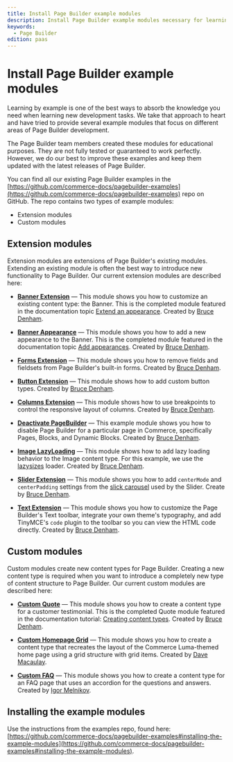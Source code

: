 ```yaml
---
title: Install Page Builder example modules
description: Install Page Builder example modules necessary for learning purposes.
keywords:
  - Page Builder
edition: paas
---
```


# Install Page Builder example modules

Learning by example is one of the best ways to absorb the knowledge you need when learning new development tasks. We take that approach to heart and have tried to provide several example modules that focus on different areas of Page Builder development.

The Page Builder team members created these modules for educational purposes. They are not fully tested or guaranteed to work perfectly. However, we do our best to improve these examples and keep them updated with the latest releases of Page Builder.

You can find all our existing Page Builder examples in the [https://github.com/commerce-docs/pagebuilder-examples](https://github.com/commerce-docs/pagebuilder-examples) repo on GitHub. The repo contains two types of example modules:

-  Extension modules
-  Custom modules

## Extension modules

Extension modules are extensions of Page Builder's existing modules. Extending an existing module is often the best way to introduce new functionality to Page Builder. Our current extension modules are described here:

-  **[Banner Extension](https://github.com/commerce-docs/pagebuilder-examples/tree/master/BannerExt/Extension)** — This module shows you how to customize an existing content type: the Banner. This is the completed module featured in the documentation topic [Extend an appearance](content-types/extend/extend-appearances.md). Created by [Bruce Denham](https://github.com/bdenham).

-  **[Banner Appearance](https://github.com/commerce-docs/pagebuilder-examples/tree/master/BannerApp/Appearance)** — This module shows you how to add a new appearance to the Banner. This is the completed module featured in the documentation topic [Add appearances](content-types/extend/add-appearances.md). Created by [Bruce Denham](https://github.com/bdenham).

-  **[Forms Extension](https://github.com/commerce-docs/pagebuilder-examples/tree/master/Forms/Extension)** — This module shows you how to remove fields and fieldsets from Page Builder's built-in forms. Created by [Bruce Denham](https://github.com/bdenham).

-  **[Button Extension](https://github.com/commerce-docs/pagebuilder-examples/tree/master/Button/Extension)** — This module shows how to add custom button types. Created by [Bruce Denham](https://github.com/bdenham).

-  **[Columns Extension](https://github.com/commerce-docs/pagebuilder-examples/tree/master/Columns/Extension)** — This module shows how to use breakpoints to control the responsive layout of columns. Created by [Bruce Denham](https://github.com/bdenham).

-  **[Deactivate PageBuilder](https://github.com/commerce-docs/pagebuilder-examples/tree/master/Deactivate/PageBuilder)** — This example module shows you how to disable Page Builder for a particular page in Commerce, specifically Pages, Blocks, and Dynamic Blocks. Created by [Bruce Denham](https://github.com/bdenham).

-  **[Image LazyLoading](https://github.com/commerce-docs/pagebuilder-examples/tree/master/Image/LazyLoading)** — This module shows how to add lazy loading behavior to the Image content type. For this example, we use the [lazysizes](https://github.com/aFarkas/lazysizes) loader. Created by [Bruce Denham](https://github.com/bdenham).

-  **[Slider Extension](https://github.com/commerce-docs/pagebuilder-examples/tree/master/Slider/Extension)** — This module shows you how to add `centerMode` and `centerPadding` settings from the [slick carousel](https://kenwheeler.github.io/slick/) used by the Slider. Create by [Bruce Denham](https://github.com/bdenham).

-  **[Text Extension](https://github.com/commerce-docs/pagebuilder-examples/tree/master/Text/Extension)** — This module shows you how to customize the Page Builder's Text toolbar, integrate your own theme's typography, and add TinyMCE's `code` plugin to the toolbar so you can view the HTML code directly. Created by [Bruce Denham](https://github.com/bdenham).

## Custom modules

Custom modules create new content types for Page Builder. Creating a new content type is required when you want to introduce a completely new type of content structure to Page Builder. Our current custom modules are described here:

-  **[Custom Quote](https://github.com/commerce-docs/pagebuilder-examples/tree/master/Quote/Custom)** — This module shows you how to create a content type for a customer testimonial. This is the completed Quote module featured in the documentation tutorial: [Creating content types](../content-types/create/../../index.md). Created by [Bruce Denham](https://github.com/bdenham).

-  **[Custom Homepage Grid](https://github.com/commerce-docs/pagebuilder-examples/tree/master/Grid/Custom)** — This module shows you how to create a content type that recreates the layout of the Commerce Luma-themed home page using a grid structure with grid items. Created by [Dave Macaulay](https://github.com/davemacaulay).

-  **[Custom FAQ](https://github.com/commerce-docs/pagebuilder-examples/tree/master/FAQ/Custom)** — This module shows you how to create a content type for an FAQ page that uses an accordion for the questions and answers. Created by [Igor Melnikov](https://github.com/melnikovi).

## Installing the example modules

Use the instructions from the examples repo, found here: [https://github.com/commerce-docs/pagebuilder-examples#installing-the-example-modules](https://github.com/commerce-docs/pagebuilder-examples#installing-the-example-modules).
